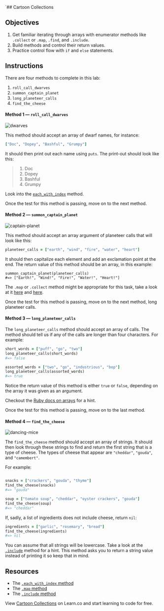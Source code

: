 `## Cartoon Collections

## Objectives

1. Get familiar iterating through arrays with enumerator methods like `.collect` or `.map`, `.find`, and `.include`. 
2. Build methods and control their return values.
3. Practice control flow with `if` and `else` statements.

## Instructions

There are four methods to complete in this lab:

1. `roll_call_dwarves`
2. `summon_captain_planet`
3. `long_planeteer_calls`
4. `find_the_cheese`

#### Method 1 — `roll_call_dwarves`

![dwarves](https://s3-us-west-2.amazonaws.com/web-dev-readme-photos/cartoon-collections/dwarves.jpg)

This method should accept an array of dwarf names, for instance:

```ruby
["Doc", "Dopey", "Bashful", "Grumpy"]
```

It should then print out each name using `puts`. The print-out should look like this:

> 1. Doc
> 2. Dopey
> 3. Bashful
> 4. Grumpy

Look into the [`each_with_index`](http://ruby-doc.org/core/Enumerable.html#method-i-each_with_index) method. 

Once the test for this method is passing, move on to the next method.

#### Method 2 — `summon_captain_planet`

![captain-planet](https://s3-us-west-2.amazonaws.com/web-dev-readme-photos/cartoon-collections/captain-planet.jpeg)

This method should accept an array argument of planeteer calls that will look like this:

```ruby
planeteer_calls = ["earth", "wind", "fire", "water", "heart"]
```

It should then capitalize each element and add an exclamation point at the end. The return value of this method should be an array, in this example:

```
summon_captain_planet(planeteer_calls)
#=> ["Earth!", "Wind!", "Fire!", "Water!", "Heart!"]
```

The `.map` or `.collect` method might be appropriate for this task, take a look at it [here](http://stackoverflow.com/a/12084555/2890716) and [here](http://ruby-doc.org/core/Array.html#method-i-map).

Once the test for this method is passing, move on to the next method, long planeteer calls.

#### Method 3 — `long_planeteer_calls`

The `long_planeteer_calls` method should accept an array of calls. The method should tell us if any of the calls are longer than four characters. For example:

```ruby
short_words = ["puff", "go", "two"]
long_planeteer_calls(short_words)
#=> false

assorted_words = ["two", "go", "industrious", "bop"]
long_planeteer_calls(assorted_words)
#=> true
```

Notice the return value of this method is either `true` or `false`, depending on the array it was given as an argument.

Checkout the [Ruby docs on arrays](http://ruby-doc.org/core/Array.html) for a hint.

Once the test for this method is passing, move on to the last method.

#### Method 4 — `find_the_cheese`

![dancing-mice](https://s3-us-west-2.amazonaws.com/web-dev-readme-photos/cartoon-collections/cheese.jpg)

The `find_the_cheese` method should accept an array of strings. It should then look through these strings to find and return the first string that is a type of cheese. The types of cheese that appear are  `"cheddar"`, `"gouda"`, and `"camembert"`.

For example:

```ruby

snacks = ["crackers", "gouda", "thyme"]
find_the_cheese(snacks)
#=> "gouda"

soup = ["tomato soup", "cheddar", "oyster crackers", "gouda"]
find_the_cheese(soup)
#=> "cheddar"
```

If, sadly, a list of ingredients does not include cheese, return `nil`:

```ruby
ingredients = ["garlic", "rosemary", "bread"]
find_the_cheese(ingredients)
#=> nil
```

You can assume that all strings will be lowercase. Take a look at the [`.include`](http://ruby-doc.org/core/Array.html#method-i-include-3F) method for a hint. This method asks you to return a string value instead of printing it so keep that in mind.

## Resources

* The [`.each_with_index` method](http://ruby-doc.org/core/Enumerable.html#method-i-each_with_index)
* The [`.map` method](http://ruby-doc.org/core/Array.html#method-i-map)
* The [`.include` method](http://ruby-doc.org/core/Array.html#method-i-include-3F)

<p data-visibility='hidden'>View <a href='https://learn.co/lessons/cartoon-collections' title='Cartoon Collections'>Cartoon Collections</a> on Learn.co and start learning to code for free.</p>
